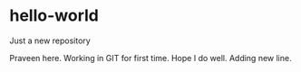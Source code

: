 # hello-world
Just a new repository

Praveen here. Working in GIT for first time. Hope I do well.
Adding new line.
